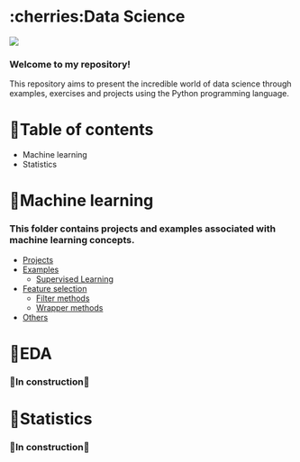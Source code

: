 
<h1 align="left">:cherries:Data Science</h1>

<img src="https://img.shields.io/static/v1?label=DataScience&message=English&color=e07a5f&style=for-the-badge&logo=GitHub">

### Welcome to my repository!

This repository aims to present the incredible world of data science through examples, exercises and projects using the Python programming language.

# :cherries:Table of contents

- Machine learning
- Statistics

# :cherries:Machine learning

### This folder contains projects and examples associated with machine learning concepts.

<!--ts-->
  * [Projects](https://github.com/LucasKiraly/DataScience-EN/tree/master/Machine%20Learning/Projects)
  * [Examples](https://github.com/LucasKiraly/DataScience-EN/tree/master/Machine%20Learning/Examples)
    * [Supervised Learning](https://github.com/LucasKiraly/DataScience-EN/tree/master/Machine%20Learning/Examples/Supervised%20Learning)
  * [Feature selection](https://github.com/LucasKiraly/DataScience-EN/tree/master/Machine%20Learning/Feature%20Selection)
    * [Filter methods](https://github.com/LucasKiraly/DataScience-EN/tree/master/Machine%20Learning/Feature%20Selection/Filter%20Methods)
    * [Wrapper methods](https://github.com/LucasKiraly/DataScience-EN/tree/master/Machine%20Learning/Feature%20Selection/Wrapper%20Methods)
  * [Others](https://github.com/LucasKiraly/DataScience-EN/tree/master/Machine%20Learning/Others)

<!--te-->

# :cherries:EDA

### :construction:In construction:construction:

# :cherries:Statistics

### :construction:In construction:construction:
